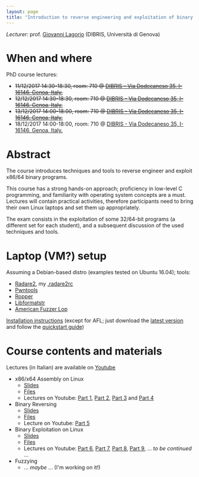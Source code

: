 ```yaml
---
layout: page
title: "Introduction to reverse engineering and exploitation of binary programs"
---
```


*Lecturer:* prof. [Giovanni Lagorio](/people/giovanni_lagorio) (DIBRIS, Università di Genova)

# When and where
PhD course lectures:
- ~~11/12/2017 14:30-18:30, room: 710 @ [DIBRIS - Via Dodecaneso 35, I-16146, Genoa, Italy.](https://www.google.it/maps/place/Via+Dodecaneso,+35,+16146+Genova+GE/@44.403165,8.9696801,17z/data=!3m1!4b1!4m5!3m4!1s0x12d3430b2216399f:0xe215417b3e571fb4!8m2!3d44.403165!4d8.9718688?hl=en)~~
- ~~12/12/2017 14:30-18:30, room: 710 @ [DIBRIS - Via Dodecaneso 35, I-16146, Genoa, Italy.](https://www.google.it/maps/place/Via+Dodecaneso,+35,+16146+Genova+GE/@44.403165,8.9696801,17z/data=!3m1!4b1!4m5!3m4!1s0x12d3430b2216399f:0xe215417b3e571fb4!8m2!3d44.403165!4d8.9718688?hl=en)~~
- ~~13/12/2017 14:00-18:00, room: 710 @ [DIBRIS - Via Dodecaneso 35, I-16146, Genoa, Italy.](https://www.google.it/maps/place/Via+Dodecaneso,+35,+16146+Genova+GE/@44.403165,8.9696801,17z/data=!3m1!4b1!4m5!3m4!1s0x12d3430b2216399f:0xe215417b3e571fb4!8m2!3d44.403165!4d8.9718688?hl=en)~~
- 18/12/2017 14:00-18:00, room: 710 @ [DIBRIS - Via Dodecaneso 35, I-16146, Genoa, Italy.](https://www.google.it/maps/place/Via+Dodecaneso,+35,+16146+Genova+GE/@44.403165,8.9696801,17z/data=!3m1!4b1!4m5!3m4!1s0x12d3430b2216399f:0xe215417b3e571fb4!8m2!3d44.403165!4d8.9718688?hl=en)

# Abstract
The course introduces techniques and tools to reverse engineer and exploit x86/64 binary programs.

This course has a strong hands-on approach; proficiency in low-level C programming, and familiarity with operating system concepts are a must.
Lectures will contain practical activities, therefore participants need to bring their own Linux laptops and set them up appropriately.

The exam consists in the exploitation of some 32/64-bit programs (a different set for each student), and a subsequent discussion of the used techniques and tools.

# Laptop (VM?) setup
Assuming a Debian-based distro (examples tested on Ubuntu 16.04); tools:
* [Radare2](http://www.radare.org/r/), my [.radare2rc](https://ghostbin.com/paste/xywks)
* [Pwntools](https://github.com/Gallopsled/pwntools#readme)
* [Ropper](https://github.com/sashs/Ropper)
* [Libformatstr](https://github.com/hellman/libformatstr)
* [American Fuzzer Lop](http://lcamtuf.coredump.cx/afl/)

[Installation instructions](https://ghostbin.com/paste/ayf9g) (except for AFL; just download the [latest version](http://lcamtuf.coredump.cx/afl/releases/afl-latest.tgz) and follow the [quickstart guide](http://lcamtuf.coredump.cx/afl/QuickStartGuide.txt))

# Course contents and materials
Lectures (in Italian) are available on [Youtube](https://www.youtube.com/playlist?list=PLR11TQ3H_K1uRaoCvgdoldzLmksw9D06B)
* x86/x64 Assembly on Linux
  * [Slides](https://bart.disi.unige.it/zxgio/phd-course-2017/x86intro_slides.pdf)
  * [Files](https://bart.disi.unige.it/zxgio/phd-course-2017/x86intro_files.tgz)
  * Lectures on Youtube: [Part 1](https://www.youtube.com/watch?v=cZPPF4z21A8), [Part 2](https://www.youtube.com/watch?v=ffrtzZ0QwVM), [Part 3](https://www.youtube.com/watch?v=N2VNq-cWHPU) and [Part 4](https://www.youtube.com/watch?v=zwUYxLYJWhQ)
* Binary Reversing
  * [Slides](https://bart.disi.unige.it/zxgio/phd-course-2017/reversing_slides.pdf)
  * [Files](https://bart.disi.unige.it/zxgio/phd-course-2017/reversing_files.tgz)
  * Lecture on Youtube: [Part 5](https://www.youtube.com/watch?v=u6GEM5R5u9E)
* Binary Exploitation on Linux
  * [Slides](https://bart.disi.unige.it/zxgio/phd-course-2017/exploitation_slides.pdf)
  * [Files](https://bart.disi.unige.it/zxgio/phd-course-2017/exploitation_files.tgz)
  * Lectures on Youtube: [Part 6](https://www.youtube.com/watch?v=DhE9e-pVQ-o), [Part 7](https://www.youtube.com/watch?v=8gkr0i6JZtY), [Part 8](https://www.youtube.com/watch?v=SwYPRXW9u3Q), [Part 9](https://www.youtube.com/watch?v=IICGJfqg_Jc), ... *to be continued* ...
* Fuzzying
  * ... *maybe* ... (I'm working on it!)

